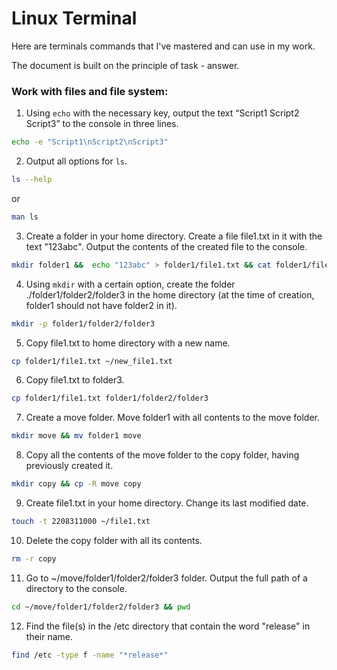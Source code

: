 # Linux Terminal
Here are terminals commands that I've mastered and can use in my work.

The document is built on the principle of task - answer.

### Work with files and file system:
1. Using `echo` with the necessary key, output the text “Script1 Script2 Script3” to the console in three lines.
```sh
echo -e "Script1\nScript2\nScript3"
```

2. Output all options for `ls`.
```sh
ls --help
```
or
```sh
man ls
```

3. Create a folder in your home directory. Create a file file1.txt in it with the text "123abc". Output the contents of the created file to the console.
```sh
mkdir folder1 &&  echo "123abc" > folder1/file1.txt && cat folder1/file1.txt
```

4. Using `mkdir` with a certain option, create the folder ./folder1/folder2/folder3 in the home directory (at the time of creation, folder1 should not have folder2 in it).
```sh
mkdir -p folder1/folder2/folder3
```

5. Copy file1.txt to home directory with a new name.
```sh
cp folder1/file1.txt ~/new_file1.txt
```

6. Copy file1.txt to folder3.
```sh
cp folder1/file1.txt folder1/folder2/folder3
```

7. Create a move folder. Move folder1 with all contents to the move folder.
```sh
mkdir move && mv folder1 move
```

8. Copy all the contents of the move folder to the copy folder, having previously created it.
```sh
mkdir copy && cp -R move copy
```

9. Create file1.txt in your home directory. Change its last modified date.
```sh
touch -t 2208311000 ~/file1.txt
```

10. Delete the copy folder with all its contents.
```sh
rm -r copy
```

11. Go to ~/move/folder1/folder2/folder3 folder. Output the full path of a directory to the console.
```sh
cd ~/move/folder1/folder2/folder3 && pwd
```

12. Find the file(s) in the /etc directory that contain the word "release" in their name.
```sh
find /etc -type f -name "*release*"
```
